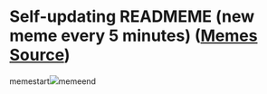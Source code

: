 # Self-updating READMEME (new meme every 5 minutes) ([Memes Source](https://bramses.notion.site/a49c1e962b7646879176ac3b327b6533?v=4d1eda54b170483cb03a40f257231764))

memestart![](https://www.notion.so/image/https%3A%2F%2Fs3-us-west-2.amazonaws.com%2Fsecure.notion-static.com%2F71cdb986-e4a6-4655-9257-53832ba0899e%2F0FD6CC4B-3946-4777-A646-77540D73070C.jpeg?table=block&id=8a0abfe8-bd6d-4edb-8267-2130d5a307a8&cache=v2)memeend
